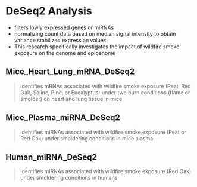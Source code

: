 # DeSeq2 Analysis
- filters lowly expressed genes or miRNAs
- normalizing count data based on median signal intensity to obtain variance stabilized expression values
- This research specifically investigates the impact of wildfire smoke exposure on the genome and epigenome


## Mice_Heart_Lung_mRNA_DeSeq2
> identifies mRNAs associated with wildfire smoke exposure (Peat, Red Oak, Saline, Pine, or Eucalyptus) under two burn conditions (flame or smolder) on heart and lung tissue in mice


## Mice_Plasma_miRNA_DeSeq2
> identifies miRNAs associated with wildfire smoke exposure (Peat or  Red Oak) under smoldering conditions in mice plasma

## Human_miRNA_DeSeq2
> identifies miRNAs associated with wildfire smoke exposure (Red Oak) under smoldering conditions in humans
